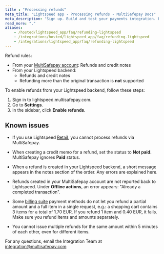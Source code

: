 ```yaml
---
title : "Processing refunds"
meta_title: "Lightspeed app - Processing refunds - MultiSafepay Docs"
meta_description: "Sign up. Build and test your payments integration. Explore our products and services. Use our API Reference, SDKs, and wrappers. Get support."
read_more: "."
aliases:
    - /hosted/lightspeed_app/faq/refunding-lightspeed
    - /integrations/hosted/lightspeed_app/faq/refunding-lightspeed
    - /integrations/lightspeed_app/faq/refunding-lightspeed
---
```

Refund rules:

- From your [MultiSafepay account](https://merchant.multisafepay.com): Refunds and credit notes
- From your Lightspeed backend:  
    - Refunds and credit notes 
    - Refunding more than the original transaction is **not** supported

To enable refunds from your Lightspeed backend, follow these steps:

1. Sign in to lightspeed.multisafepay.com.
2. Go to **Settings**.
3. In the sidebar, click **Enable refunds**.

## Known issues

- If you use Lightspeed [Retail](https://www.lightspeedhq.nl/kassasysteem/retail/), you cannot process refunds via MultiSafepay.

- When creating a credit memo for a refund, set the status to **Not paid**. MultiSafepay ignores **Paid** status.

- When a refund is created in your Lightspeed backend, a short message appears in the notes section of the order. Any errors are explained here.

- Refunds created in your MultiSafepay account are not reported back to Lightspeed. Under **Offline actions**, an error appears: "Already a completed transaction".

- Some [billing suite](https://docs.multisafepay.com/payment-methods/billing-suite/) payment methods do not let you refund a partial amount and a full item in a single request, e.g.: a shopping cart contains 3 items for a total of 1.70 EUR. If you refund 1 item and 0.40 EUR, it fails. Make sure you refund items and amounts separately.

- You cannot issue multiple refunds for the same amount within 5 minutes of each other, even for different items. 

For any questions, email the Integration Team at <integration@multisafepay.com>
